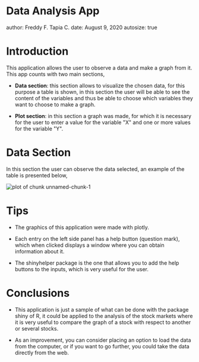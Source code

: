 Data Analysis App
========================================================
author: Freddy F. Tapia C.
date: August 9, 2020
autosize: true

Introduction
========================================================

This application allows the user to observe a data and make a graph from it. This app counts with two main sections,

* **Data section**: this section allows to visualize the chosen data, for this purpose a table is shown, in this section the user will be able to see the content of the variables and thus be able to choose which variables they want to choose to make a graph.

* **Plot section**: in this section a graph was made, for which it is necessary for the user to enter a value for the variable "X" and one or more values for the variable "Y".


Data Section
========================================================

In this section the user can observe the data selected, an example of the table is presented below,

![plot of chunk unnamed-chunk-1](Presentation-figure/unnamed-chunk-1-1.png)

Tips
========================================================

* The graphics of this application were made with plotly.

* Each entry on the left side panel has a help button (question mark), which when clicked displays a window where you can obtain information about it.

* The shinyhelper package is the one that allows you to add the help buttons to the inputs, which is very useful for the user.

Conclusions
========================================================

* This application is just a sample of what can be done with the package shiny of R, it could be applied to the analysis of the stock markets where it is very useful to compare the graph of a stock with respect to another or several stocks.

* As an improvement, you can consider placing an option to load the data from the computer, or if you want to go further, you could take the data directly from the web.

